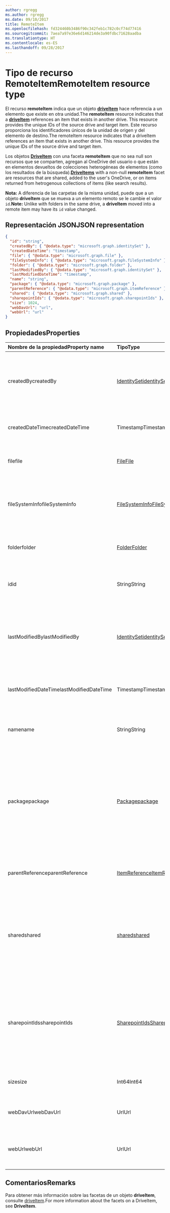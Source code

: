 ```yaml
---
author: rgregg
ms.author: rgregg
ms.date: 09/10/2017
title: RemoteItem
ms.openlocfilehash: fd324460b3486f90c342feb1c782c0cf74d77416
ms.sourcegitcommit: 7aea7a97e36e6d146214de3a90fdbc71628aadba
ms.translationtype: HT
ms.contentlocale: es-ES
ms.lasthandoff: 09/28/2017
---
```

# <a name="remoteitem-resource-type"></a><span data-ttu-id="09df7-102">Tipo de recurso RemoteItem</span><span class="sxs-lookup"><span data-stu-id="09df7-102">RemoteItem resource type</span></span>

<span data-ttu-id="09df7-103">El recurso **remoteItem** indica que un objeto [**driveItem**](driveitem.md) hace referencia a un elemento que existe en otra unidad.</span><span class="sxs-lookup"><span data-stu-id="09df7-103">The **remoteItem** resource indicates that a [**driveItem**](driveitem.md) references an item that exists in another drive. This resource provides the unique IDs of the source drive and target item.</span></span>
<span data-ttu-id="09df7-104">Este recurso proporciona los identificadores únicos de la unidad de origen y del elemento de destino.</span><span class="sxs-lookup"><span data-stu-id="09df7-104">The remoteItem resource indicates that a driveItem references an item that exists in another drive. This resource provides the unique IDs of the source drive and target item.</span></span>

<span data-ttu-id="09df7-105">Los objetos [**DriveItem**](driveitem.md) con una faceta **remoteItem** que no sea null son recursos que se comparten, agregan al OneDrive del usuario o que están en elementos devueltos de colecciones heterogéneas de elementos (como los resultados de la búsqueda).</span><span class="sxs-lookup"><span data-stu-id="09df7-105">[**DriveItems**](driveitem.md) with a non-null **remoteItem** facet are resources that are shared, added to the user's OneDrive, or on items returned from hetrogenous collections of items (like search results).</span></span>

<span data-ttu-id="09df7-106">**Nota:** A diferencia de las carpetas de la misma unidad, puede que a un objeto **driveItem** que se mueva a un elemento remoto se le cambie el valor `id`.</span><span class="sxs-lookup"><span data-stu-id="09df7-106">**Note:** Unlike with folders in the same drive, a **driveItem** moved into a remote item may have its `id` value changed.</span></span>

## <a name="json-representation"></a><span data-ttu-id="09df7-107">Representación JSON</span><span class="sxs-lookup"><span data-stu-id="09df7-107">JSON representation</span></span>

<!-- { "blockType": "resource", 
       "@odata.type": "microsoft.graph.remoteItem", 
       "optionalProperties": ["name", "fileSystemInfo", "file", "folder"] } -->

```json
{
  "id": "string",
  "createdBy": { "@odata.type": "microsoft.graph.identitySet" },
  "createdDateTime": "timestamp",
  "file": { "@odata.type": "microsoft.graph.file" },
  "fileSystemInfo": { "@odata.type": "microsoft.graph.fileSystemInfo" },
  "folder": { "@odata.type": "microsoft.graph.folder" },
  "lastModifiedBy": { "@odata.type": "microsoft.graph.identitySet" },
  "lastModifiedDateTime": "timestamp",
  "name": "string",
  "package": { "@odata.type": "microsoft.graph.package" },
  "parentReference": { "@odata.type": "microsoft.graph.itemReference" },
  "shared": { "@odata.type": "microsoft.graph.shared" },
  "sharepointIds": { "@odata.type": "microsoft.graph.sharepointIds" },
  "size": 1024,
  "webDavUrl": "url",
  "webUrl": "url"
}
```

## <a name="properties"></a><span data-ttu-id="09df7-108">Propiedades</span><span class="sxs-lookup"><span data-stu-id="09df7-108">Properties</span></span>

| <span data-ttu-id="09df7-109">Nombre de la propiedad</span><span class="sxs-lookup"><span data-stu-id="09df7-109">Property name</span></span>        | <span data-ttu-id="09df7-110">Tipo</span><span class="sxs-lookup"><span data-stu-id="09df7-110">Type</span></span>                                | <span data-ttu-id="09df7-111">Descripción</span><span class="sxs-lookup"><span data-stu-id="09df7-111">Description</span></span>                                                                                                                                                       |
| :------------------- | :---------------------------------- | :---------------------------------------------------------------------------------------------------------------------------------------------------------------- |
| <span data-ttu-id="09df7-112">createdBy</span><span class="sxs-lookup"><span data-stu-id="09df7-112">createdBy</span></span>            | [<span data-ttu-id="09df7-113">IdentitySet</span><span class="sxs-lookup"><span data-stu-id="09df7-113">identitySet</span></span>](identityset.md)       | <span data-ttu-id="09df7-p102">Identidad del usuario, el dispositivo y la aplicación que creó el elemento. Solo lectura.</span><span class="sxs-lookup"><span data-stu-id="09df7-p102">Identity of the user, device, and application which created the item. Read-only.</span></span>                                                                                  |
| <span data-ttu-id="09df7-116">createdDateTime</span><span class="sxs-lookup"><span data-stu-id="09df7-116">createdDateTime</span></span>      | <span data-ttu-id="09df7-117">Timestamp</span><span class="sxs-lookup"><span data-stu-id="09df7-117">Timestamp</span></span>                           | <span data-ttu-id="09df7-p103">Fecha y hora de creación del elemento. Solo lectura.</span><span class="sxs-lookup"><span data-stu-id="09df7-p103">Date and time of item creation. Read-only.</span></span>                                                                                                                        |
| <span data-ttu-id="09df7-120">file</span><span class="sxs-lookup"><span data-stu-id="09df7-120">file</span></span>                 | [<span data-ttu-id="09df7-121">File</span><span class="sxs-lookup"><span data-stu-id="09df7-121">File</span></span>](file.md)                     | <span data-ttu-id="09df7-p104">Indica que el elemento remoto es un archivo. Solo lectura.</span><span class="sxs-lookup"><span data-stu-id="09df7-p104">Indicates that the remote item is a file. Read-only.</span></span>                                                                                                              |
| <span data-ttu-id="09df7-124">fileSystemInfo</span><span class="sxs-lookup"><span data-stu-id="09df7-124">fileSystemInfo</span></span>       | [<span data-ttu-id="09df7-125">FileSystemInfo</span><span class="sxs-lookup"><span data-stu-id="09df7-125">FileSystemInfo</span></span>](filesysteminfo.md) | <span data-ttu-id="09df7-p105">Información sobre el elemento remoto del sistema de archivos local. Solo lectura.</span><span class="sxs-lookup"><span data-stu-id="09df7-p105">Information about the remote item from the local file system. Read-only.</span></span>                                                                                          |
| <span data-ttu-id="09df7-128">folder</span><span class="sxs-lookup"><span data-stu-id="09df7-128">folder</span></span>               | [<span data-ttu-id="09df7-129">Folder</span><span class="sxs-lookup"><span data-stu-id="09df7-129">Folder</span></span>](folder.md)                 | <span data-ttu-id="09df7-p106">Indica que el elemento remoto es una carpeta. Solo lectura.</span><span class="sxs-lookup"><span data-stu-id="09df7-p106">Indicates that the remote item is a folder. Read-only.</span></span>                                                                                                            |
| <span data-ttu-id="09df7-132">id</span><span class="sxs-lookup"><span data-stu-id="09df7-132">id</span></span>                   | <span data-ttu-id="09df7-133">String</span><span class="sxs-lookup"><span data-stu-id="09df7-133">String</span></span>                              | <span data-ttu-id="09df7-p107">Identificador único del elemento remoto en su unidad. Solo lectura.</span><span class="sxs-lookup"><span data-stu-id="09df7-p107">Unique identifier for the remote item in its drive. Read-only.</span></span>                                                                                                    |
| <span data-ttu-id="09df7-136">lastModifiedBy</span><span class="sxs-lookup"><span data-stu-id="09df7-136">lastModifiedBy</span></span>       | [<span data-ttu-id="09df7-137">IdentitySet</span><span class="sxs-lookup"><span data-stu-id="09df7-137">identitySet</span></span>](identityset.md)       | <span data-ttu-id="09df7-p108">Identidad del usuario, el dispositivo y la aplicación que modificó por última vez el elemento. Solo lectura.</span><span class="sxs-lookup"><span data-stu-id="09df7-p108">Identity of the user, device, and application which last modified the item. Read-only.</span></span>                                                                            |
| <span data-ttu-id="09df7-140">lastModifiedDateTime</span><span class="sxs-lookup"><span data-stu-id="09df7-140">lastModifiedDateTime</span></span> | <span data-ttu-id="09df7-141">Timestamp</span><span class="sxs-lookup"><span data-stu-id="09df7-141">Timestamp</span></span>                           | <span data-ttu-id="09df7-p109">Fecha y hora de la última modificación del elemento. Solo lectura.</span><span class="sxs-lookup"><span data-stu-id="09df7-p109">Date and time the item was last modified. Read-only.</span></span>                                                                                                              |
| <span data-ttu-id="09df7-144">name</span><span class="sxs-lookup"><span data-stu-id="09df7-144">name</span></span>                 | <span data-ttu-id="09df7-145">String</span><span class="sxs-lookup"><span data-stu-id="09df7-145">String</span></span>                              | <span data-ttu-id="09df7-p110">Opcional. Nombre de archivo del elemento remoto. Solo lectura.</span><span class="sxs-lookup"><span data-stu-id="09df7-p110">Optional. Filename of the remote item. Read-only.</span></span>                                                                                                                 |
| <span data-ttu-id="09df7-149">package</span><span class="sxs-lookup"><span data-stu-id="09df7-149">package</span></span>              | [<span data-ttu-id="09df7-150">Package</span><span class="sxs-lookup"><span data-stu-id="09df7-150">package</span></span>](package.md)               | <span data-ttu-id="09df7-p111">Si está presente, indica que este elemento es un paquete en lugar de una carpeta o archivo. Los paquetes se tratan como archivos en algunos contextos y como carpetas en otros. Solo lectura.</span><span class="sxs-lookup"><span data-stu-id="09df7-p111">If present, indicates that this item is a package instead of a folder or file. Packages are treated like files in some contexts and folders in others. Read-only.</span></span> |
| <span data-ttu-id="09df7-154">parentReference</span><span class="sxs-lookup"><span data-stu-id="09df7-154">parentReference</span></span>      | [<span data-ttu-id="09df7-155">ItemReference</span><span class="sxs-lookup"><span data-stu-id="09df7-155">ItemReference</span></span>](itemreference.md)   | <span data-ttu-id="09df7-p112">Propiedades del elemento primario del elemento remoto. Solo lectura.</span><span class="sxs-lookup"><span data-stu-id="09df7-p112">Properties of the parent of the remote item. Read-only.</span></span>                                                                                                           |
| <span data-ttu-id="09df7-158">shared</span><span class="sxs-lookup"><span data-stu-id="09df7-158">shared</span></span>               | [<span data-ttu-id="09df7-159">shared</span><span class="sxs-lookup"><span data-stu-id="09df7-159">shared</span></span>](shared.md)                 | <span data-ttu-id="09df7-p113">Indica que el elemento se ha compartido con otros usuarios y proporciona información sobre el estado del elemento compartido. Solo lectura.</span><span class="sxs-lookup"><span data-stu-id="09df7-p113">Indicates that the item has been shared with others and provides information about the shared state of the item. Read-only.</span></span>                                       |
| <span data-ttu-id="09df7-162">sharepointIds</span><span class="sxs-lookup"><span data-stu-id="09df7-162">sharepointIds</span></span>        | [<span data-ttu-id="09df7-163">SharepointIds</span><span class="sxs-lookup"><span data-stu-id="09df7-163">SharepointIds</span></span>](sharepointids.md)   | <span data-ttu-id="09df7-p114">Proporciona interoperabilidad entre elementos de OneDrive para la Empresa y SharePoint con el conjunto completo de identificadores de elementos. Solo lectura.</span><span class="sxs-lookup"><span data-stu-id="09df7-p114">Provides interop between items in OneDrive for Business and SharePoint with the full set of item identifiers. Read-only.</span></span>                                          |
| <span data-ttu-id="09df7-166">size</span><span class="sxs-lookup"><span data-stu-id="09df7-166">size</span></span>                 | <span data-ttu-id="09df7-167">Int64</span><span class="sxs-lookup"><span data-stu-id="09df7-167">Int64</span></span>                               | <span data-ttu-id="09df7-p115">Tamaño del elemento remoto. Solo lectura.</span><span class="sxs-lookup"><span data-stu-id="09df7-p115">Size of the remote item. Read-only.</span></span>                                                                                                                               |
| <span data-ttu-id="09df7-170">webDavUrl</span><span class="sxs-lookup"><span data-stu-id="09df7-170">webDavUrl</span></span>            | <span data-ttu-id="09df7-171">Url</span><span class="sxs-lookup"><span data-stu-id="09df7-171">Url</span></span>                                 | <span data-ttu-id="09df7-172">Dirección URL compatible con DAV del elemento.</span><span class="sxs-lookup"><span data-stu-id="09df7-172">DAV compatible URL for the item.</span></span>                                                                                                                                  |
| <span data-ttu-id="09df7-173">webUrl</span><span class="sxs-lookup"><span data-stu-id="09df7-173">webUrl</span></span>               | <span data-ttu-id="09df7-174">Url</span><span class="sxs-lookup"><span data-stu-id="09df7-174">Url</span></span>                                 | <span data-ttu-id="09df7-p116">Dirección URL que muestra el recurso en el explorador. Solo lectura.</span><span class="sxs-lookup"><span data-stu-id="09df7-p116">URL that displays the resource in the browser. Read-only.</span></span>                                                                                                         |

## <a name="remarks"></a><span data-ttu-id="09df7-177">Comentarios</span><span class="sxs-lookup"><span data-stu-id="09df7-177">Remarks</span></span>

<span data-ttu-id="09df7-178">Para obtener más información sobre las facetas de un objeto **driveItem**, consulte [driveItem](driveitem.md).</span><span class="sxs-lookup"><span data-stu-id="09df7-178">For more information about the facets on a DriveItem, see **DriveItem**.</span></span>

<!-- {
  "type": "#page.annotation",
  "description": "The quota facet provides information about how much space the OneDrive has available.",
  "keywords": "quota,available,remaining,used",
  "section": "documentation",
  "tocPath": "Facets/RemoteItem"
} -->